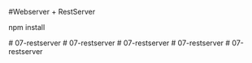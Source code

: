 #Webserver + RestServer

npm install

#   0 7 - r e s t s e r v e r  
 #   0 7 - r e s t s e r v e r  
 #   0 7 - r e s t s e r v e r  
 #   0 7 - r e s t s e r v e r  
 #   0 7 - r e s t s e r v e r  
 